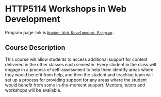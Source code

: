 # HTTP5114 Workshops in Web Development

Program page link is [`Humber Web Development Program`](https://mediaarts.humber.ca/programs/web-development.html) .

## Course Description

This course will allow students to access additional support for content delivered in the other classes each semester. Every student in the class will engage in a process of self-assessment to help them identify areas where they would benefit from help, and then the student and teaching team will set up a process for providing support for any areas where the student would benefit from some in-the-moment support. Mentors, tutors and workshops will be available.
